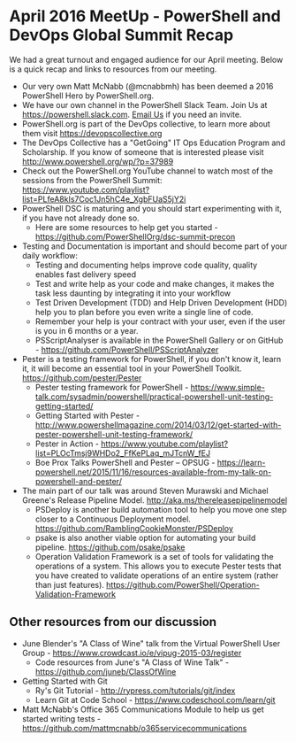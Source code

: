 # April 2016 MeetUp - PowerShell and DevOps Global Summit Recap
  
We had a great turnout and engaged audience for our April meeting. Below is a quick recap and links to resources from our meeting.
-   Our very own Matt McNabb (@mcnabbmh) has been deemed a 2016 PowerShell Hero by PowerShell.org.
-   We have our own channel in the PowerShell Slack Team. Join Us at https://powershell.slack.com. [Email Us](mailto:cincypsug@outlook.com) if you need an invite.
-   PowerShell.org is part of the DevOps collective, to learn more about them visit https://devopscollective.org
-   The DevOps Collective has a "GetGoing" IT Ops Education Program and Scholarship. If you know of someone that is interested please visit http://www.powershell.org/wp/?p=37989
-   Check out the PowerShell.org YouTube channel to watch most of the sessions from the PowerShell Summit: https://www.youtube.com/playlist?list=PLfeA8kIs7Coc1Jn5hC4e_XgbFUaS5jY2i
-   PowerShell DSC is maturing and you should start experimenting with it, if you have not already done so. 
    -   Here are some resources to help get you started - https://github.com/PowerShellOrg/dsc-summit-precon
-   Testing and Documentation is important and should become part of your daily workflow:
    -   Testing and documenting helps improve code quality, quality enables fast delivery speed
    -   Test and write help as your code and make changes, it makes the task less daunting by integrating it into your workflow
    -   Test Driven Development (TDD) and Help Driven Development (HDD) help you to plan before you even write a single line of code.
    -   Remember your help is your contract with your user, even if the user is you in 6 months or a year.
    -   PSScriptAnalyser is available in the PowerShell Gallery or on GitHub - https://github.com/PowerShell/PSScriptAnalyzer
-   Pester is a testing framework for PowerShell, if you don't know it, learn it, it will become an essential tool in your PowerShell Toolkit. https://github.com/pester/Pester
    -   Pester testing framework for PowerShell - https://www.simple-talk.com/sysadmin/powershell/practical-powershell-unit-testing-getting-started/
    -   Getting Started with Pester - http://www.powershellmagazine.com/2014/03/12/get-started-with-pester-powershell-unit-testing-framework/
    -   Pester in Action - https://www.youtube.com/playlist?list=PLOcTmsj9WHDo2_FfKePLaq_mJTcnW_fEJ
    -   Boe Prox Talks PowerShell and Pester – OPSUG - https://learn-powershell.net/2015/11/16/resources-available-from-my-talk-on-powershell-and-pester/
-   The main part of our talk was around Steven Murawski and Michael Greene's Release Pipeline Model. http://aka.ms/thereleasepipelinemodel
    -   PSDeploy is another build automation tool to help you move one step closer to a Continuous Deployment model. https://github.com/RamblingCookieMonster/PSDeploy
    -   psake is also another viable option for automating your build pipeline. https://github.com/psake/psake
    -   Operation Validation Framework is a set of tools for validating the operations of a system. This allows you to execute Pester tests that you have created to validate operations of an entire system (rather than just features). https://github.com/PowerShell/Operation-Validation-Framework
  
## Other resources from our discussion
-   June Blender's "A Class of Wine" talk from the Virtual PowerShell User Group - https://www.crowdcast.io/e/vipug-2015-03/register
    -   Code resources from June's "A Class of Wine Talk" - https://github.com/juneb/ClassOfWine
-   Getting Started with Git
    -   Ry's Git Tutorial - http://rypress.com/tutorials/git/index
    -   Learn Git at Code School - https://www.codeschool.com/learn/git
-   Matt McNabb's Office 365 Communications Module to help us get started writing tests - https://github.com/mattmcnabb/o365servicecommunications